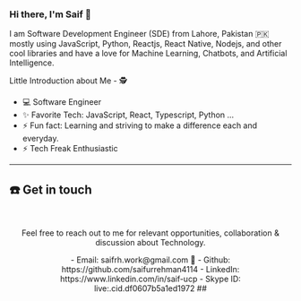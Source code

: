 ### Hi there, I'm Saif 👋

I am Software Development Engineer (SDE) from Lahore, Pakistan 🇵🇰 mostly using JavaScript, Python, Reactjs, React Native, Nodejs, and other cool libraries and have a love for Machine Learning, Chatbots, and Artificial Intelligence.  


Little Introduction about Me - 🕵️

- 💻  Software Engineer 
- ✨ Favorite Tech: JavaScript, React, Typescript, Python ...
- ⚡ Fun fact: Learning and striving to make a difference each and everyday.
- ⚡ Tech Freak Enthusiastic
------------------------
 
## ☎️ Get in touch
<br>
<p align = "center">
Feel free to reach out to me for relevant opportunities, collaboration & discussion about Technology.

 <p align = "center">
- Email: saifrh.work@gmail.com 📩
- Github: https://github.com/saifurrehman4114
- LinkedIn: https://www.linkedin.com/in/saif-ucp
- Skype ID: live:.cid.df0607b5a1ed1972
##


